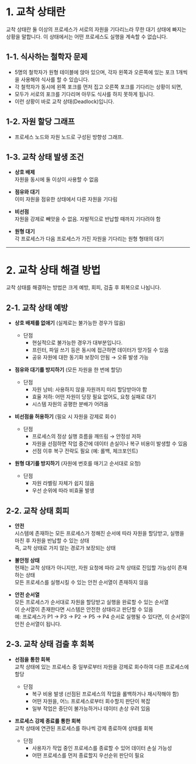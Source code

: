 # 1. 교착 상태란
교착 상태란 둘 이상의 프로세스가 서로의 자원을 기다리느라 무한 대기 상태에 빠지는 상황을 말합니다. 이 상태에서는 어떤 프로세스도 실행을 계속할 수 없습니다.

## 1-1. 식사하는 철학자 문제
- 5명의 철학자가 원형 테이블에 앉아 있으며, 각자 왼쪽과 오른쪽에 있는 포크 1개씩을 사용해야 식사를 할 수 있습니다.
- 각 철학자가 동시에 왼쪽 포크를 먼저 집고 오른쪽 포크를 기다리는 상황이 되면,
- 모두가 서로의 포크를 기다리며 아무도 식사를 하지 못하게 됩니다.
- 이런 상황이 바로 교착 상태(Deadlock)입니다.

## 1-2. 자원 할당 그래프
- 프로세스 노드와 자원 노드로 구성된 방향성 그래프.

## 1-3. 교착 상태 발생 조건

- **상호 배제**  
  자원을 동시에 둘 이상이 사용할 수 없음

- **점유와 대기**  
  이미 자원을 점유한 상태에서 다른 자원을 기다림

- **비선점**  
  자원을 강제로 빼앗을 수 없음. 자발적으로 반납할 때까지 기다려야 함

- **원형 대기**  
  각 프로세스가 다음 프로세스가 가진 자원을 기다리는 원형 형태의 대기

---

# 2. 교착 상태 해결 방법
교착 상태를 해결하는 방법은 크게 예방, 회피, 검출 후 회복으로 나뉩니다.

## 2-1. 교착 상태 예방

- **상호 배제를 없애기** (실제로는 불가능한 경우가 많음)  
  - 단점  
    - 현실적으로 불가능한 경우가 대부분입니다.  
    - 프린터, 파일 쓰기 등은 동시에 접근하면 데이터가 망가질 수 있음  
    - 공유 자원에 대한 동기화 보장이 안됨 → 오류 발생 가능

- **점유와 대기를 방지하기** (모든 자원을 한 번에 할당)  
  - 단점  
    - 자원 낭비: 사용하지 않을 자원까지 미리 할당받아야 함  
    - 효율 저하: 어떤 자원이 당장 필요 없어도, 요청 실패로 대기  
    - 시스템 자원의 공평한 분배가 어려움

- **비선점을 허용하기** (필요 시 자원을 강제로 회수)  
  - 단점  
    - 프로세스의 정상 실행 흐름을 깨뜨림 → 안정성 저하  
    - 자원을 선점하면 작업 중간에 데이터 손실이나 복구 비용이 발생할 수 있음  
    - 선점 이후 복구 전략도 필요 (예: 롤백, 체크포인트)

- **원형 대기를 방지하기** (자원에 번호를 매기고 순서대로 요청)  
  - 단점  
    - 자원 라벨링 자체가 쉽지 않음  
    - 우선 순위에 따라 비효율 발생

## 2-2. 교착 상태 회피

- **안전**  
  시스템에 존재하는 모든 프로세스가 정해진 순서에 따라 자원을 할당받고, 실행을 마친 후 자원을 반납할 수 있는 상태  
  즉, 교착 상태로 가지 않는 경로가 보장되는 상태

- **불안정 상태**  
  현재는 교착 상태가 아니지만, 자원 요청에 따라 교착 상태로 진입할 가능성이 존재하는 상태  
  모든 프로세스를 실행시킬 수 있는 안전 순서열이 존재하지 않음

- **안전 순서열**  
  모든 프로세스가 순서대로 자원을 할당받고 실행을 완료할 수 있는 순서열  
  이 순서열이 존재한다면 시스템은 안전한 상태라고 판단할 수 있음  
  예: 프로세스가 P1 → P3 → P2 → P5 → P4 순서로 실행될 수 있다면, 이 순서열이 안전 순서열이 됩니다.

## 2-3. 교착 상태 검출 후 회복

- **선점을 통한 회복**  
  교착 상태에 있는 프로세스 중 일부로부터 자원을 강제로 회수하여 다른 프로세스에 할당  
  - 단점  
    - 복구 비용 발생 (선점된 프로세스의 작업을 롤백하거나 재시작해야 함)  
    - 어떤 자원을, 어느 프로세스로부터 회수할지 판단이 복잡  
    - 일부 작업은 중단이 불가능하거나 데이터 손상 우려 있음

- **프로세스 강제 종료를 통한 회복**  
  교착 상태에 연관된 프로세스를 하나씩 강제 종료하여 상태를 회복  
  - 단점  
    - 사용자가 작업 중인 프로세스를 종료할 수 있어 데이터 손실 가능성  
    - 어떤 프로세스를 먼저 종료할지 우선순위 판단이 필요
